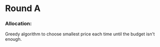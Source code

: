 # Round A

### Allocation:

  Greedy algorithm to choose smallest price each time until the budget isn't enough.
